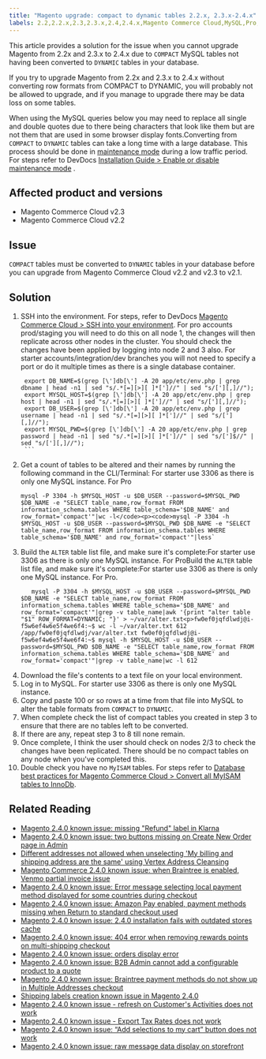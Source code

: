 ```yaml
---
title: "Magento upgrade: compact to dynamic tables 2.2.x, 2.3.x-2.4.x"
labels: 2.2,2.2.x,2.3,2.3.x,2.4,2.4.x,Magento Commerce Cloud,MySQL,Pro,Starter,database,known issues,troubleshooting,upgrade
---
```


This article provides a solution for the issue when you cannot upgrade Magento from 2.2x and 2.3.x to 2.4.x due to `COMPACT` MySQL tables not having been converted to `DYNAMIC` tables in your database.

If you try to upgrade Magento from 2.2x and 2.3.x to 2.4.x without converting row formats from COMPACT to DYNAMIC, you will probably not be allowed to upgrade, and if you manage to upgrade there may be data loss on some tables.

When using the MySQL queries below you may need to replace all single and double quotes due to there being characters that look like them but are not them that are used in some browser display fonts.Converting from `COMPACT` to `DYNAMIC` tables can take a long time with a large database. This process should be done in [maintenance mode](https://devdocs.magento.com/guides/v2.4/install-gde/install/cli/install-cli-subcommands-maint.html?itm_source=devdocs&itm_medium=search_page&itm_campaign=federated_search&itm_term=mainten) during a low traffic period. For steps refer to DevDocs [Installation Guide > Enable or disable maintenance mode](https://devdocs.magento.com/guides/v2.4/install-gde/install/cli/install-cli-subcommands-maint.html?itm_source=devdocs&itm_medium=search_page&itm_campaign=federated_search&itm_term=mainten) .

## Affected product and versions

* Magento Commerce Cloud v2.3
* Magento Commerce Cloud v2.2

## Issue

 `COMPACT` tables must be converted to `DYNAMIC` tables in your database before you can upgrade from Magento Commerce Cloud v2.2 and v2.3 to v2.1.

 ## Solution

 1. SSH into the environment. For steps, refer to DevDocs [Magento Commerce Cloud > SSH into your environment](https://devdocs.magento.com/cloud/env/environments-ssh.html#ssh). For pro accounts prod/staging you will need to do this on all node 1, the changes will then replicate across other nodes in the cluster. You should check the changes have been applied by logging into node 2 and 3 also. For starter accounts/integration/dev branches you will not need to specify a port or do it multiple times as there is a single database container.
       ```shell
        export DB_NAME=$(grep [\']db[\'] -A 20 app/etc/env.php | grep dbname | head -n1 | sed "s/.*[=][>][ ]*[']//" | sed "s/['][,]//");
        export MYSQL_HOST=$(grep [\']db[\'] -A 20 app/etc/env.php | grep host | head -n1 | sed "s/.*[=][>][ ]*[']//" | sed "s/['][,]//");
        export DB_USER=$(grep [\']db[\'] -A 20 app/etc/env.php | grep username | head -n1 | sed "s/.*[=][>][ ]*[']//" | sed "s/['][,]//");
        export MYSQL_PWD=$(grep [\']db[\'] -A 20 app/etc/env.php | grep password | head -n1 | sed "s/.*[=][>][ ]*[']//" | sed "s/[']$//" | sed "s/['][,]//");
        ```
 1. Get a count of tables to be altered and their names by running the following command in the CLI/Terminal: For starter use 3306 as there is only one MySQL instance.
     For Pro
     ```shell
     mysql -P 3304 -h $MYSQL_HOST -u $DB_USER --password=$MYSQL_PWD $DB_NAME -e "SELECT table_name,row_format FROM information_schema.tables WHERE table_schema='$DB_NAME' and row_format='compact'"|wc -l</code><p><code>mysql -P 3304 -h $MYSQL_HOST -u $DB_USER --password=$MYSQL_PWD $DB_NAME -e "SELECT table_name,row_format FROM information_schema.tables WHERE table_schema='$DB_NAME' and row_format='compact'"|less`
     ```
 1. Build the `ALTER` table list file, and make sure it's complete:For starter use 3306 as there is only one MySQL instance. For ProBuild the `ALTER` table list file, and make sure it's complete:For starter use 3306 as there is only one MySQL instance. For Pro.
     ```shell
        mysql -P 3304 -h $MYSQL_HOST -u $DB_USER --password=$MYSQL_PWD $DB_NAME -e "SELECT table_name,row_format FROM information_schema.tables WHERE table_schema='$DB_NAME' and row_format='compact'"|grep -v table_name|awk '{print "alter table "$1" ROW_FORMAT=DYNAMIC; "}' > ~/var/alter.txt<p>fw0ef0jqfdlwdj@i-f5w6ef4w6e5f4we6f4:~$ wc -l ~/var/alter.txt 612 /app/fw0ef0jqfdlwdj/var/alter.txt fw0ef0jqfdlwdj@i-f5w6ef4w6e5f4we6f4:~$ mysql -h $MYSQL_HOST -u $DB_USER --password=$MYSQL_PWD $DB_NAME -e "SELECT table_name,row_format FROM information_schema.tables WHERE table_schema='$DB_NAME' and row_format='compact'"|grep -v table_name|wc -l 612
     ```
 1. Download the file's contents to a text file on your local environment.
 1. Log in to MySQL. For starter use 3306 as there is only one MySQL instance.
 1. Copy and paste 100 or so rows at a time from that file into MySQL to alter the table formats from `COMPACT` to `DYNAMIC`.
 1. When complete check the list of compact tables you created in step 3 to ensure that there are no tables left to be converted.
 1. If there are any, repeat step 3 to 8 till none remain.
 1. Once complete, I think the user should check on nodes 2/3 to check the changes have been replicated. There should be no compact tables on any node when you've completed this.  
 1. Double check you have no `MyISAM` tables. For steps refer to [Database best practices for Magento Commerce Cloud > Convert all MyISAM tables to InnoDb](https://support.magento.com/hc/en-us/articles/360041997312#convert).

## Related Reading

* [Magento 2.4.0 known issue: missing "Refund" label in Klarna](https://support.magento.com/hc/en-us/articles/360047598311-Magento-2-4-0-known-issue-missing-Refund-label-in-Klarna)
* [Magento 2.4.0 known issue: two buttons missing on Create New Order page in Admin](https://support.magento.com/hc/en-us/articles/360047481431-Magento-2-4-0-known-issue-two-buttons-missing-on-Create-New-Order-page-in-Admin)
* [Different addresses not allowed when unselecting 'My billing and shipping address are the same' using Vertex Address Cleansing](https://support.magento.com/hc/en-us/articles/360046998952-Different-addresses-not-allowed-when-unselecting-My-billing-and-shipping-address-are-the-same-using-Vertex-Address-Cleansing)
* [Magento Commerce 2.4.0 known issue: when Braintree is enabled, Venmo partial invoice issue](https://support.magento.com/hc/en-us/articles/360046845932-Magento-Commerce-2-4-0-known-issue-when-Braintree-is-enabled-Venmo-partial-invoice-issue)
* [Magento 2.4.0 known issue: Error message selecting local payment method displayed for some countries during checkout](https://support.magento.com/hc/en-us/articles/360047139331-Magento-2-4-0-known-issue-Error-message-selecting-local-payment-method-displayed-for-some-countries-during-checkout)
* [Magento 2.4.0 known issue: Amazon Pay enabled, payment methods missing when Return to standard checkout used](https://support.magento.com/hc/en-us/articles/360046680632-Magento-2-4-0-known-issue-Amazon-Pay-enabled-payment-methods-missing-when-Return-to-standard-checkout-used)
* [Magento 2.4.0 known issue: 2.4.0 installation fails with outdated stores cache](https://support.magento.com/hc/en-us/articles/360046949731-Magento-2-4-0-known-issue-2-4-0-installation-fails-with-outdated-stores-cache)
* [Magento 2.4.0 known issue: 404 error when removing rewards points on multi-shipping checkout](https://support.magento.com/hc/en-us/articles/360046920131-Magento-2-4-0-known-issue-404-error-when-removing-rewards-points-on-multi-shipping-checkout)
* [Magento 2.4.0 known issue: orders display error](https://support.magento.com/hc/en-us/articles/360046802271-Magento-2-4-0-known-issue-orders-display-error)
* [Magento 2.4.0 known issue: B2B Admin cannot add a configurable product to a quote](https://support.magento.com/hc/en-us/articles/360046801971-Magento-2-4-0-known-issue-B2B-Admin-cannot-add-a-configurable-product-to-a-quote)
* [Magento 2.4.0 known issue: Braintree payment methods do not show up in Multiple Addresses checkout](https://support.magento.com/hc/en-us/articles/360046354992-Magento-2-4-0-known-issue-Braintree-payment-methods-do-not-show-up-in-Multiple-Addresses-checkout)
* [Shipping labels creation known issue in Magento 2.4.0](https://support.magento.com/hc/en-us/articles/360046750171-Shipping-labels-creation-known-issue-in-Magento-2-4-0)
* [Magento 2.4.0 known issue - refresh on Customer's Activities does not work](https://support.magento.com/hc/en-us/articles/360046091332-Magento-2-4-0-known-issue-refresh-on-Customer-s-Activities-does-not-work)
* [Magento 2.4.0 known issue - Export Tax Rates does not work](https://support.magento.com/hc/en-us/articles/360045850032-Magento-2-4-0-known-issue-Export-Tax-Rates-does-not-work-)
* [Magento 2.4.0 known issue: “Add selections to my cart” button does not work](https://support.magento.com/hc/en-us/articles/360045838312-Magento-2-4-0-known-issue-Add-selections-to-my-cart-button-does-not-work)
* [Magento 2.4.0 known issue: raw message data display on storefront](https://support.magento.com/hc/en-us/articles/360045804332-Magento-2-4-0-known-issue-raw-message-data-display-on-storefront)
